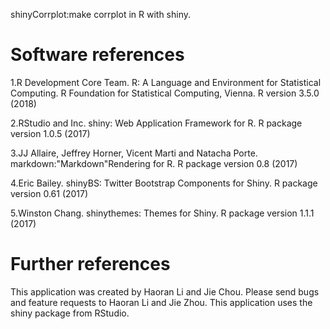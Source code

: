 shinyCorrplot:make corrplot in R with shiny.

#	Software references
1.R Development Core Team. R: A Language and Environment for Statistical Computing. R Foundation for Statistical Computing, Vienna. R version 3.5.0 (2018)

2.RStudio and Inc. shiny: Web Application Framework for R. R package version 1.0.5 (2017)

3.JJ Allaire, Jeffrey Horner, Vicent Marti and Natacha Porte. markdown:"Markdown"Rendering for R. R package version 0.8 (2017)

4.Eric Bailey. shinyBS: Twitter Bootstrap Components for Shiny. R package version 0.61 (2017)

5.Winston Chang. shinythemes: Themes for Shiny. R package version 1.1.1 (2017)




#	Further references
This application was created by Haoran Li and Jie Chou. Please send bugs and feature requests to Haoran Li and Jie Zhou. This application uses the shiny package from RStudio.
